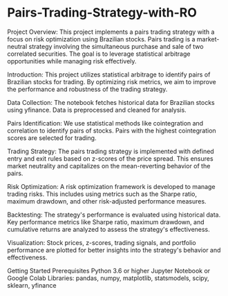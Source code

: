 # Pairs-Trading-Strategy-with-RO
Project Overview:
This project implements a pairs trading strategy with a focus on risk optimization using Brazilian stocks. Pairs trading is a market-neutral strategy involving the simultaneous purchase and sale of two correlated securities. The goal is to leverage statistical arbitrage opportunities while managing risk effectively.

Introduction: 
This project utilizes statistical arbitrage to identify pairs of Brazilian stocks for trading. By optimizing risk metrics, we aim to improve the performance and robustness of the trading strategy.

Data Collection: 
The notebook fetches historical data for Brazilian stocks using yfinance. Data is preprocessed and cleaned for analysis.

Pairs Identification:
We use statistical methods like cointegration and correlation to identify pairs of stocks. Pairs with the highest cointegration scores are selected for trading.

Trading Strategy:
The pairs trading strategy is implemented with defined entry and exit rules based on z-scores of the price spread. This ensures market neutrality and capitalizes on the mean-reverting behavior of the pairs.

Risk Optimization:
A risk optimization framework is developed to manage trading risks. This includes using metrics such as the Sharpe ratio, maximum drawdown, and other risk-adjusted performance measures.

Backtesting: 
The strategy's performance is evaluated using historical data. Key performance metrics like Sharpe ratio, maximum drawdown, and cumulative returns are analyzed to assess the strategy's effectiveness.

Visualization:
Stock prices, z-scores, trading signals, and portfolio performance are plotted for better insights into the strategy's behavior and effectiveness.

Getting Started
Prerequisites 
Python 3.6 or higher 
Jupyter Notebook or Google Colab
Libraries: pandas, numpy, matplotlib, statsmodels, scipy, sklearn, yfinance


